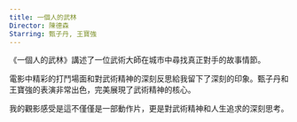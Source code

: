 ```yaml
---
title: 一個人的武林
Director: 陳德森
Starring: 甄子丹, 王寶強
---
```


《一個人的武林》講述了一位武術大師在城市中尋找真正對手的故事情節。

電影中精彩的打鬥場面和對武術精神的深刻反思給我留下了深刻的印象。甄子丹和王寶強的表演非常出色，完美展現了武術精神的核心。

我的觀影感受是這不僅僅是一部動作片，更是對武術精神和人生追求的深刻思考。